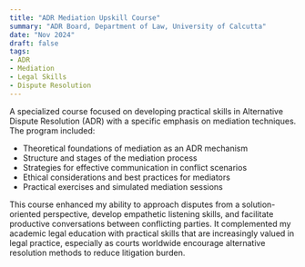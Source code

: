 ```yaml
---
title: "ADR Mediation Upskill Course"
summary: "ADR Board, Department of Law, University of Calcutta"
date: "Nov 2024"
draft: false
tags:
- ADR
- Mediation
- Legal Skills
- Dispute Resolution
---
```


A specialized course focused on developing practical skills in Alternative Dispute Resolution (ADR) with a specific emphasis on mediation techniques. The program included:

- Theoretical foundations of mediation as an ADR mechanism
- Structure and stages of the mediation process
- Strategies for effective communication in conflict scenarios
- Ethical considerations and best practices for mediators
- Practical exercises and simulated mediation sessions

This course enhanced my ability to approach disputes from a solution-oriented perspective, develop empathetic listening skills, and facilitate productive conversations between conflicting parties. It complemented my academic legal education with practical skills that are increasingly valued in legal practice, especially as courts worldwide encourage alternative resolution methods to reduce litigation burden. 